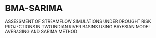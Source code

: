 # BMA-SARIMA
ASSESSMENT OF STREAMFLOW SIMULATIONS UNDER DROUGHT RISK PROJECTIONS IN TWO INDIAN RIVER BASINS USING BAYESIAN MODEL AVERAGING AND SARIMA METHOD 
